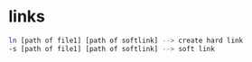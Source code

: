 # links

```bash
ln [path of file1] [path of softlink] --> create hard link
-s [path of file1] [path of softlink] --> soft link
```